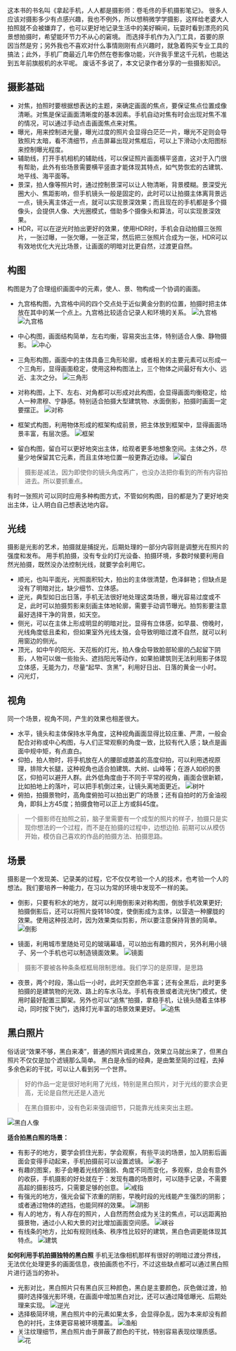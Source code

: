 
这本书的书名叫《拿起手机，人人都是摄影师：卷毛佟的手机摄影笔记》。
很多人应该对摄影多少有点感兴趣，我也不例外，所以想稍微学学摄影，这样给老婆大人拍照就不会被嫌弃了，也可以更好地记录生活中的美好瞬间，玩耍时看到漂亮的风景想拍摄时，希望能环节力不从心的窘境。
而选择手机作为入门工具，首要的原因当然是穷；另外我也不喜欢对什么事情刚刚有点兴趣时，就急着购买专业工具的搞法；此外，手机厂商最近几年仍然在卷影像功能，兴许我手里这千元机，也能达到五年前旗舰机的水平呢。
废话不多说了，本文记录作者分享的一些摄影知识。

## 摄影基础
- 对焦，拍照时要根据想表达的主题，来确定画面的焦点，要保证焦点位置成像清晰。对焦是保证画面清晰度的基本因素。手机自动对焦有时会出现对焦不准的情况，可以通过手动点击画面焦点来对焦。
- 曝光，用来控制进光量，曝光过度的照片会显得白茫茫一片，曝光不足则会导致照片太暗，看不清细节，点击屏幕出现对焦框后，可以上下滑动小太阳图标来控制曝光程度。
- 辅助线，打开手机相机的辅助线，可以保证照片画面横平竖直，这对于入门很有帮助，此外有些场景需要横平竖直才能体现其特点，如气势恢宏的古建筑、地平线、海平面等。
- 景深，拍人像等照片时，通过控制景深可以让人物清晰，背景模糊。景深受光圈大小、焦距影响，但手机镜头一般是固定的，此时可以让拍摄主体离背景远一点，镜头离主体近一点，就可以实现景深效果；而且现在的手机都是多个摄像头，会提供人像、大光圈模式，借助多个摄像头和算法，可以实现景深效果。
- HDR，可以在逆光时拍出更好的效果，使用HDR时，手机会自动拍摄三张照片，一张过曝，一张欠曝，一张正常，然后把三张照片合成为一张，HDR可以有效地优化大光比场景，让画面的明暗对比更自然，过渡更自然。

## 构图
构图是为了合理组织画面中的元素，使人、景、物构成一个协调的画面。
- 九宫格构图，九宫格中间的四个交点处于近似黄金分割的位置，拍摄时把主体放在其中的某一个点上。九宫格比较适合记录人和环境的关系。
![九宫格](./2.九宫格1.jpg)
![九宫格](./2.九宫格2.jpg)

- 中心构图，画面结构简单，左右均衡，容易突出主体，特别适合人像、静物摄影。
![中心](./2.中心.jpg)
- 三角形构图，画面中的主体具备三角形轮廓，或者相关的主要元素可以形成一个三角形，显得画面稳定，使用这种构图法上，三个物体之间最好有大小、远近、主次之分。
![三角形](./2.三角形.jpg)
- 对称构图，上下、左右、对角都可以形成对此构图，会显得画面均衡稳定，给人一种肃穆、宁静感。特别适合拍摄大型建筑物、水面倒影，拍摄时画面一定要摆正。
![对称](./2.对称.jpg)
- 框架式构图，利用物体形成的框架构成前景，把主体放到框架中，显得画面场景丰富，有层次感。
![框架](./2.框架.jpg)
- 留白构图，留白可以更好地突出主体，给观者更多地想象空间。主体之外，尽量少地保留其它元素，而且主体地位置一般更靠近边缘。
![留白](./2.留白.jpg)
>摄影是减法，因为即使你的镜头角度再广，也没办法把你看到的所有内容拍进去。所以要抓重点。

有时一张照片可以同时应用多种构图方式，不管如何构图，目的都是为了更好地突出主体，让人明白自己想表达地内容。

## 光线
摄影是光影的艺术，拍摄就是捕捉光，后期处理的一部分内容则是调整光在照片的强度和发布。
用手机拍摄，没有专业的灯光设备、拍摄环境，多数时候要利用自然光拍摄，既然没办法控制光线，就要学会利用它。

- 顺光，也叫平面光，光照面积较大，拍出的主体很清楚，色泽鲜艳；但缺点是没有了明暗对比，缺少细节、立体感。
- 逆光，典型如日出日落，手机无法很好地处理这类场景，曝光容易过度或不足，此时可以拍摄剪影来刻画主体地轮廓，需要手动调节曝光。拍剪影要注意最好选择干净的背景，如天空。
- 侧光，可以在主体上形成明显的明暗对比，显得有立体感，如早晨、傍晚时，光线角度低且柔和，但如果室外光线太强，会导致明暗过渡不自然，就可以利用窗边的侧光。
- 顶光，如中午的阳光、天花板的灯光，拍人像会导致脸部轮廓的凸起留下阴影，人物可以做一些抬头、遮挡阳光等动作，如果拍建筑则无法利用影子体现立体感，无能为力，尽量“起早、贪黑”，利用好日出、日落的黄金一小时。
- 闪光灯，

## 视角
同一个场景，视角不同，产生的效果也相差很大。
- 水平，镜头和主体保持水平角度，这种视角画面显得比较庄重、严肃，一般会配合对称或中心构图，与人们正常观察的角度一致，比较有代入感；缺点是画面中规中矩，有点直白。
- 仰拍，拍人物时，将手机放在人的腰部或膝盖的高度仰拍，可以利用透视原理，排除大长腿，这种视角也适合拍建筑、大树、山峰等；在游人如织的景区，仰拍可以避开人群。此外低角度由于不同于平常的视角，画面会很新颖，比如拍地上的落叶，可以把手机倒过来，让镜头离地面更近。
![树叶](./4.树叶.jpg)
- 俯拍，拍摄景物时，高角度俯拍可以拍出更广的场景；还有自拍时的万金油视角，即斜上方45度；拍摄食物可以正上方或斜45度。

>一个摄影师在拍照之前，脑子里需要有一个成型的照片的样子，拍摄只是实现你想法的一个过程，而不是在拍摄的过程中，边想边拍.
>前期可以从模仿开始，模仿自己喜欢的作品的拍摄方法、拍摄思路。

## 场景
摄影是一个发现美、记录美的过程，它不仅仅考验一个人的技术，也考验一个人的想法。我们要培养一种能力，在习以为常的环境中发现不一样的美。

- 倒影，只要有积水的地方，就可以利用倒影来对称构图，倒放手机效果更好; 拍摄倒影后，还可以将照片旋转180度，使倒影成为主体，以营造一种朦胧的效果。使用这种技法时，因为效果类似剪影，所以要注意保持背景的简单。
![倒影](./5.倒影.jpg)

- 镜面，利用城市里随处可见的玻璃幕墙，可以拍出有趣的照片，另外利用小镜子、另一个手机也可以制造镜面效果。
![镜面](./5.镜面.jpg)

>摄影不要被各种条条框框局限制思维。我们学习的是原理，是思路

- 夜景，两个时段，落山后一小时，此时天空颜色丰富；还有全黑后，此时更多拍摄的是建筑物的光效、路上的车水马龙。手机有夜景或者流光快门模式，使用时最好配置三脚架。另外也可以“追焦”拍摄，拿稳手机，让镜头随着主体移动，同时按下快门，选择灯光丰富的场景效果更好。
![追焦](./5.追焦.jpg)

## 黑白照片
俗话说“效果不够，黑白来凑”，普通的照片调成黑白，效果立马就出来了，但黑白照片不仅仅是加个滤镜那么简单。
黑白是永恒的经典，是由繁至简的过程，去掉多余色彩的干扰，可以让人看到另一个世界。

>好的作品一定是很好地利用了光线，特别是黑白照片，对于光线的要求会更高，无论是自然光还是人造光

>在黑白摄影中，没有色彩来强调细节，只能靠光线来突出主题。

![黑白人像](./6.黑白人像.jpg)

**适合拍黑白照的场景：**
- 有影子的地方，要学会抓住光影，学会观察，有些平淡的场景，加入阴影后画面会变得手动起来，手机拍摄前可以设置滤镜。
![影子](./6.影子.jpg)
- 有趣的图案，影子会睡着光线的强弱、角度不同而变化，多观察，总会有意外的收获，手机摄影的好处就在于：发现有趣的场景时，可以随手记录，不需要高超的摄影技巧，只需要足够的创意。
![戒指](./6.戒指.jpg)
- 有强光的地方，强光会留下浓重的阴影，早晚时段的光线能产生强烈的阴影；或者通过物体的遮挡，也能同样的效果。
![阴影](./6.阴影.jpg)
- 有人的地方，有人存在的照片，人自然而然会成为关注的焦点，可以远距离拍摄景物，通过小人和大景的对比增加画面空间感。
![峡谷](./6.峡谷.jpg)
- 有线条的地方，比如有规则线条、秩序性比较好的建筑，黑白色调更能体现其特点。
![建筑](./6.建筑.jpg)

**如何利用手机拍摄独特的黑白照**
手机无法像相机那样有很好的明暗过渡分界线，无法优化处理更多的画面信息，夜拍画质也不行，不过这些缺点都可以通过黑白照片进行适当的弥补。

- 光影对比，黑白照片只有黑白灰三种颜色，黑白是主要颜色，灰色做过渡，拍摄时选择强光影环境，在画面中增加黑白对比，还可以通过降低曝光、后期处理来实现。
![逆光](./6.逆光.jpg)
- 选择极简环境，黑白照片中的元素如果太多，会显得杂乱，因为本来却没有颜色的衬托，主体更容易被环境覆盖。
![渔船](./6.渔船.jpg)
- 关注纹理细节，黑白照片由于屏蔽了颜色的干扰，特别容易表现纹理质感。
![花](./6.花.jpg)

